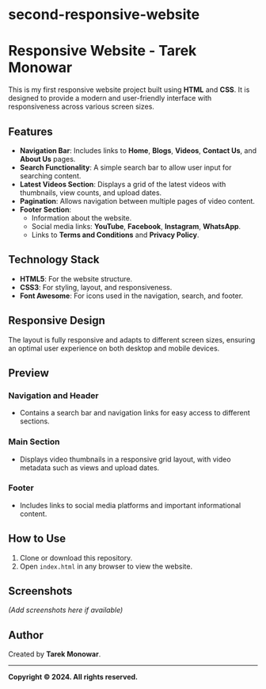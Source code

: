 # second-responsive-website
# Responsive Website - Tarek Monowar

This is my first responsive website project built using **HTML** and **CSS**. It is designed to provide a modern and user-friendly interface with responsiveness across various screen sizes.

## Features
- **Navigation Bar**: Includes links to **Home**, **Blogs**, **Videos**, **Contact Us**, and **About Us** pages.
- **Search Functionality**: A simple search bar to allow user input for searching content.
- **Latest Videos Section**: Displays a grid of the latest videos with thumbnails, view counts, and upload dates.
- **Pagination**: Allows navigation between multiple pages of video content.
- **Footer Section**:
  - Information about the website.
  - Social media links: **YouTube**, **Facebook**, **Instagram**, **WhatsApp**.
  - Links to **Terms and Conditions** and **Privacy Policy**.

## Technology Stack
- **HTML5**: For the website structure.
- **CSS3**: For styling, layout, and responsiveness.
- **Font Awesome**: For icons used in the navigation, search, and footer.

## Responsive Design
The layout is fully responsive and adapts to different screen sizes, ensuring an optimal user experience on both desktop and mobile devices.

## Preview
### Navigation and Header
- Contains a search bar and navigation links for easy access to different sections.
  
### Main Section
- Displays video thumbnails in a responsive grid layout, with video metadata such as views and upload dates.

### Footer
- Includes links to social media platforms and important informational content.

## How to Use
1. Clone or download this repository.
2. Open `index.html` in any browser to view the website.

## Screenshots
*(Add screenshots here if available)*

## Author
Created by **Tarek Monowar**.

---

**Copyright © 2024. All rights reserved.**
